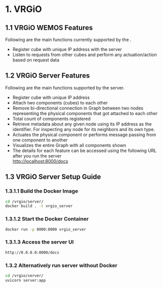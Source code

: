 # 1. VRGiO

## 1.1 VRGiO WEMOS Features
Following are the main functions currently supported by the .

* Register cube with unique IP address with the server<br/>
* Listen to requests from other cubes and perform any actuation/action based on request data <br/>

## 1.2 VRGiO Server Features
Following are the main functions supported by the server.

* Register cube with unique IP address <br/>
* Attach two components (cubes) to each other<br/>
* Remove bi-directional connection in Graph between two nodes representing the physical components that got attached to each other <br/>
* Total count of components registered <br/>
* Retrieve metadata about any given node using its IP address as the identifier. For inspecting any node for its neighbors and its own type. <br/>
* Actuates the physical component or performs message passing from one component to another <br/>
* Visualizes the entire Graph with all components shown <br/>
* The details for each feature can be accessed using the following URL after you run the server <br/>
[http://localhost:8000/docs](http://0.0.0.0:8000/docs)
## 1.3 VRGiO Server Setup Guide
### 1.3.1.1 Build the Docker Image
```bash
cd /vrgio/server/
docker build . -t vrgio_server
```
### 1.3.1.2 Start the Docker Container
```bash
docker run -p 8000:8000 vrgio_server
```
### 1.3.1.3 Access the server UI
```bash
http://0.0.0.0:8000/docs
```
### 1.3.2 Alternatively run server without Docker
```bash
cd /vrgio/server/
uvicorn server:app
```
